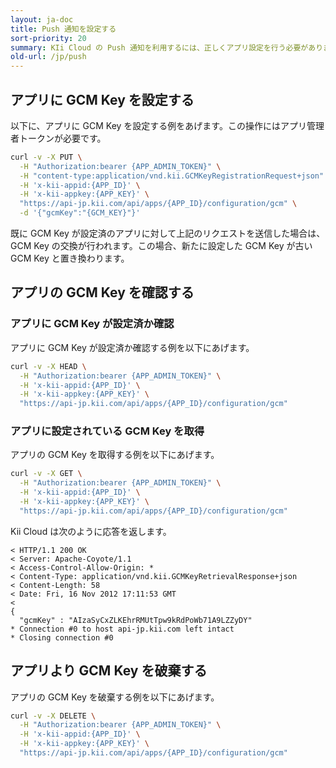 ```yaml
---
layout: ja-doc
title: Push 通知を設定する
sort-priority: 20
summary: KIi Cloud の Push 通知を利用するには、正しくアプリ設定を行う必要があります。例えば Android で Push 通知を利用する場合、正しい GCM Key を予めセットしておく必要があります。
old-url: /jp/push
---
```

## アプリに GCM Key を設定する

以下に、アプリに GCM Key を設定する例をあげます。この操作にはアプリ管理者トークンが必要です。

```sh
curl -v -X PUT \
  -H "Authorization:bearer {APP_ADMIN_TOKEN}" \
  -H "content-type:application/vnd.kii.GCMKeyRegistrationRequest+json" \
  -H 'x-kii-appid:{APP_ID}' \
  -H 'x-kii-appkey:{APP_KEY}' \
  "https://api-jp.kii.com/api/apps/{APP_ID}/configuration/gcm" \
  -d '{"gcmKey":"{GCM_KEY}"}'
```

既に GCM Key が設定済のアプリに対して上記のリクエストを送信した場合は、GCM Key の交換が行われます。この場合、新たに設定した GCM Key が古い GCM Key と置き換わります。

## アプリの GCM Key を確認する

### アプリに GCM Key が設定済か確認

アプリに GCM Key が設定済か確認する例を以下にあげます。

```sh
curl -v -X HEAD \
  -H "Authorization:bearer {APP_ADMIN_TOKEN}" \
  -H 'x-kii-appid:{APP_ID}' \
  -H 'x-kii-appkey:{APP_KEY}' \
  "https://api-jp.kii.com/api/apps/{APP_ID}/configuration/gcm"
```

### アプリに設定されている GCM Key を取得

アプリの GCM Key を取得する例を以下にあげます。

```sh
curl -v -X GET \
  -H "Authorization:bearer {APP_ADMIN_TOKEN}" \
  -H 'x-kii-appid:{APP_ID}' \
  -H 'x-kii-appkey:{APP_KEY}' \
  "https://api-jp.kii.com/api/apps/{APP_ID}/configuration/gcm"
```

Kii Cloud は次のように応答を返します。

```
< HTTP/1.1 200 OK
< Server: Apache-Coyote/1.1
< Access-Control-Allow-Origin: *
< Content-Type: application/vnd.kii.GCMKeyRetrievalResponse+json
< Content-Length: 58
< Date: Fri, 16 Nov 2012 17:11:53 GMT
<
{
  "gcmKey" : "AIzaSyCxZLKEhrRMUtTpw9kRdPoWb71A9LZZyDY"
* Connection #0 to host api-jp.kii.com left intact
* Closing connection #0
```

## アプリより GCM Key を破棄する

アプリの GCM Key を破棄する例を以下にあげます。

```sh
curl -v -X DELETE \
  -H "Authorization:bearer {APP_ADMIN_TOKEN}" \
  -H 'x-kii-appid:{APP_ID}' \
  -H 'x-kii-appkey:{APP_KEY}' \
  "https://api-jp.kii.com/api/apps/{APP_ID}/configuration/gcm"
```
